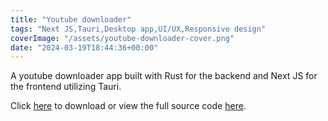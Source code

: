 ```yaml
---
title: "Youtube downloader"
tags: "Next JS,Tauri,Desktop app,UI/UX,Responsive design"
coverImage: "/assets/youtube-downloader-cover.png"
date: "2024-03-19T18:44:36+00:00"
---
```


A youtube downloader app built with Rust for the backend and Next JS for the frontend utilizing Tauri.

Click [here](https://github.com/JoarM/rust-youtube-downloader/releases/download/youtube-downloader/youtube-downloader_0.1.0_x64-setup.exe) to download or view the full source code [here](https://github.com/JoarM/rust-youtube-downloader).